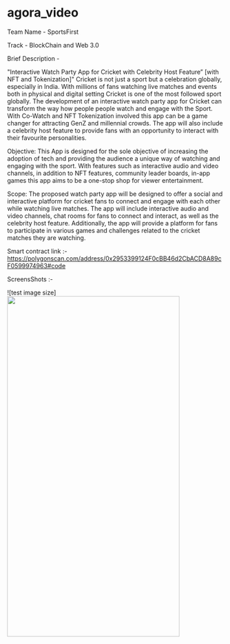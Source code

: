 # agora_video

Team Name - SportsFirst

Track - BlockChain and Web 3.0

Brief Description - 

"Interactive Watch Party App for Cricket with Celebrity Host Feature” [with NFT and Tokenization]"
Cricket is not just a sport but a celebration globally, especially in India. With millions of fans watching live matches and events both in physical and digital setting Cricket is one of the most followed sport globally. The development of an interactive watch party app for Cricket can transform the way how people people watch and engage with the Sport. With Co-Watch and NFT Tokenization involved this app can be a game changer for attracting GenZ and millennial crowds. The app will also include a celebrity host feature to provide fans with an opportunity to interact with their favourite personalities.

Objective: This App is designed for the sole objective of increasing the adoption of tech and providing the audience a unique way of watching and engaging with the sport. With features such as interactive audio and video channels, in addition to NFT features, community leader boards, in-app games this app aims to be a one-stop shop for viewer entertainment.

Scope: The proposed watch party app will be designed to offer a social and interactive platform for cricket fans to connect and engage with each other while watching live matches. The app will include interactive audio and video channels, chat rooms for fans to connect and interact, as well as the celebrity host feature. Additionally, the app will provide a platform for fans to participate in various games and challenges related to the cricket matches they are watching.

Smart contract link :- https://polygonscan.com/address/0x2953399124F0cBB46d2CbACD8A89cF0599974963#code

ScreensShots :- 

![test image size]<img src="[https://fullpath/assets/yourgif.gif](https://user-images.githubusercontent.com/126079011/222400490-ada23b69-9071-4b00-9ddc-fbe7baf13b91.jpg" width="400" height="790">


